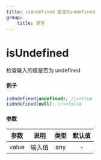 ```yaml
---
title: isUndefined 是否为undefined
group:
    title: 类型
---
```


# isUndefined

检查输入的值是否为 undefined

#### 例子

```ts
isUndefined(undefined); //=>true
isUndefined(null); //=>false
```

#### 参数

| 参数  |  说明  | 类型 | 默认值 |
| :---: | :----: | :--: | :----: |
| value | 输入值 | any  |   -    |
